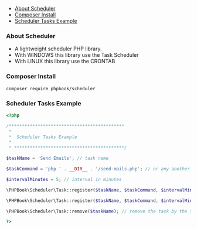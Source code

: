     
+ [About Scheduler](#about-scheduler)
+ [Composer Install](#composer-install)
+ [Scheduler Tasks Example](#scheduler-tasks-example)

### About Scheduler

- A lightweight scheduler PHP library.
- With WINDOWS this library use the Task Scheduler
- With LINUX this library use the CRONTAB

### Composer Install

	composer require phpbook/scheduler

### Scheduler Tasks Example

```php
<?php

/********************************************
 * 
 *  Scheduler Tasks Example
 * 
 * ******************************************/

$taskName = 'Send Emails'; // task name

$taskCommand = 'php ' . __DIR__ . '/send-mails.php'; // or any another command to run whatever the location of the file

$intervalMinutes = 5; // interval in minutes

\PHPBook\Scheduler\Task::register($taskName, $taskCommand, $intervalMinutes); // register the task

\PHPBook\Scheduler\Task::register($taskName, $taskCommand, $intervalMinutes); // register or update the task

\PHPBook\Scheduler\Task::remove($taskName); // remove the task by the task name

?>
```
